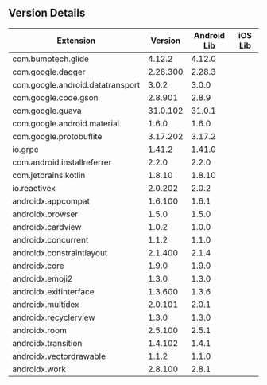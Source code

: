 ## Version Details

| Extension | Version | Android Lib | iOS Lib |
| --- | --- | --- | --- |
| com.bumptech.glide | 4.12.2 | 4.12.0 |  |
| com.google.dagger | 2.28.300 | 2.28.3 |  |
| com.google.android.datatransport | 3.0.2 | 3.0.0 |  |
| com.google.code.gson | 2.8.901 | 2.8.9 |  |
| com.google.guava | 31.0.102 | 31.0.1 |  |
| com.google.android.material | 1.6.0 | 1.6.0 |  |
| com.google.protobuflite | 3.17.202 | 3.17.2 |  |
| io.grpc | 1.41.2 | 1.41.0 |  |
| com.android.installreferrer | 2.2.0 | 2.2.0 |  |
| com.jetbrains.kotlin | 1.8.10 | 1.8.10 |  |
| io.reactivex | 2.0.202 | 2.0.2 |  |
| androidx.appcompat | 1.6.100 | 1.6.1 |  |
| androidx.browser | 1.5.0 | 1.5.0 |  |
| androidx.cardview | 1.0.2 | 1.0.0 |  |
| androidx.concurrent | 1.1.2 | 1.1.0 |  |
| androidx.constraintlayout | 2.1.400 | 2.1.4 |  |
| androidx.core | 1.9.0 | 1.9.0 |  |
| androidx.emoji2 | 1.3.0 | 1.3.0 |  |
| androidx.exifinterface | 1.3.600 | 1.3.6 |  |
| androidx.multidex | 2.0.101 | 2.0.1 |  |
| androidx.recyclerview | 1.3.0 | 1.3.0 |  |
| androidx.room | 2.5.100 | 2.5.1 |  |
| androidx.transition | 1.4.102 | 1.4.1 |  |
| androidx.vectordrawable | 1.1.2 | 1.1.0 |  |
| androidx.work | 2.8.100 | 2.8.1 |  |
